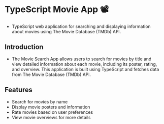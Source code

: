 # TypeScript Movie App 📽️
- TypeScript web application for searching and displaying information about movies using The Movie Database (TMDb) API.
## Introduction
- The Movie Search App allows users to search for movies by title and view detailed information about each movie, including its poster, rating, and overview. This application is built using TypeScript and fetches data from The Movie Database (TMDb) API.

## Features

- Search for movies by name
- Display movie posters and information
- Rate movies based on user preferences
- View movie overviews for more details


